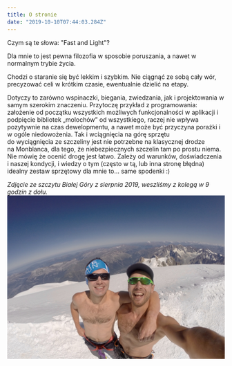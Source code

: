 ```yaml
---
title: O stronie
date: "2019-10-10T07:44:03.284Z"
---
```


Czym są te słowa: "Fast and Light"?

Dla mnie to jest pewna filozofia w sposobie poruszania, a nawet w normalnym trybie życia.

Chodzi o staranie się być lekkim i szybkim. Nie ciągnąć ze sobą cały wór, precyzować celi w krótkim czasie, ewentualnie dzielić na etapy. 

Dotyczy to zarówno wspinaczki, biegania, zwiedzania, jak i projektowania w samym szerokim znaczeniu. Przytoczę przykład z programowania: założenie od początku wszystkich możliwych funkcjonalności w aplikacji i podpięcie bibliotek „molochów” od wszystkiego, raczej nie wpływa pozytywnie na czas dewelopmentu, a nawet może być przyczyna porażki i w ogóle niedowożenia. Tak i wciągnięcia na górę sprzętu do wyciągnięcia ze szczeliny jest nie potrzebne na klasycznej drodze na Monblanca, dla tego, że niebezpiecznych szczelin tam po prostu niema.
Nie mówię że ocenić drogę jest łatwo. Zależy od warunków, doświadczenia i naszej kondycji, i wiedzy o tym (często w tą, lub inna stronę błędna)
idealny zestaw sprzętowy dla mnie to... same spodenki :)

*Zdjęcie ze szczytu Białej Góry z sierpnia 2019, weszliśmy z kolegą w 9 godzin z dołu.*
![Fast and Light MonBlanc](./monblanc.jpg)
